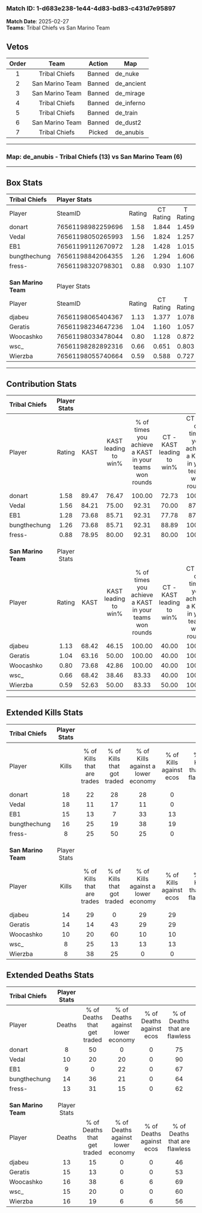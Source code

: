 ### Match ID: 1-d683e238-1e44-4d83-bd83-c431d7e95897  
**Match Date**: 2025-02-27  
**Teams**: Tribal Chiefs vs San Marino Team  

## Vetos  

| Order | Team | Action | Map |
| :---: | :--: | :----: | --- |
| 1 | Tribal Chiefs | Banned | de_nuke |
| 2 | San Marino Team | Banned | de_ancient |
| 3 | San Marino Team | Banned | de_mirage |
| 4 | Tribal Chiefs | Banned | de_inferno |
| 5 | Tribal Chiefs | Banned | de_train |
| 6 | San Marino Team | Banned | de_dust2 |
| 7 | Tribal Chiefs | Picked | de_anubis |

---  

### **Map**: de_anubis - Tribal Chiefs (13) vs San Marino Team (6)  
---  

## Box Stats  

| **Tribal Chiefs**   | Player Stats      |        |           |          |       |      |       |         |        |      |     |
| :- | :- | :-: | :-: | :-: | :-: | :-: | :-: | :-: | :-: | :-: | :-: |
| Player              | SteamID           | Rating | CT Rating | T Rating | KAST  | ADR  | Kills | Assists | Deaths | K/D  | HS% |
| donart              | 76561198982259696 |  1.58  |   1.844   |  1.459   | 89.47 | 79.3 |  18   |    4    |   8    | 2.25 | 61  |
| Vedal               | 76561198050265993 |  1.56  |   1.824   |  1.257   | 84.21 | 99.4 |  18   |    5    |   10   | 1.80 | 44  |
| EB1                 | 76561199112670972 |  1.28  |   1.428   |  1.015   | 73.68 | 70.5 |  15   |    4    |   9    | 1.67 | 20  |
| bungthechung        | 76561198842064355 |  1.26  |   1.294   |  1.606   | 73.68 | 96.2 |  16   |    4    |   14   | 1.14 | 56  |
| fress-              | 76561198320798301 |  0.88  |   0.930   |  1.107   | 78.95 | 63.9 |   8   |    7    |   13   | 0.62 | 50  |
|                     |                   |        |           |          |       |      |       |         |        |      |     |
|                     |                   |        |           |          |       |      |       |         |        |      |     |
|                     |                   |        |           |          |       |      |       |         |        |      |     |
| **San Marino Team** | Player Stats      |        |           |          |       |      |       |         |        |      |     |
| Player              | SteamID           | Rating | CT Rating | T Rating | KAST  | ADR  | Kills | Assists | Deaths | K/D  | HS% |
| djabeu              | 76561198065404367 |  1.13  |   1.377   |  1.078   | 68.42 | 85.6 |  14   |    4    |   13   | 1.08 | 78  |
| Geratis             | 76561198234647236 |  1.04  |   1.160   |  1.057   | 63.16 | 85.5 |  14   |    5    |   15   | 0.93 | 28  |
| Woocashko           | 76561198033478044 |  0.80  |   1.128   |  0.872   | 73.68 | 56.7 |  10   |    2    |   16   | 0.63 | 70  |
| wsc_                | 76561198282892316 |  0.66  |   0.651   |  0.803   | 68.42 | 46.2 |   8   |    2    |   15   | 0.53 | 50  |
| Wierzba             | 76561198055740664 |  0.59  |   0.588   |  0.727   | 52.63 | 63.8 |   8   |    5    |   16   | 0.50 | 37  |
---  

## Contribution Stats  

| **Tribal Chiefs**   | Player Stats |       |                      |                                                        |                           |                                                             |                          |                                                            |
| :- | :-: | :-: | :-: | :-: | :-: | :-: | :-: | :-: |
| Player              |    Rating    | KAST  | KAST leading to win% | % of times you achieve a KAST in your teams won rounds | CT - KAST leading to win% | CT - % of times you achieve a KAST in your teams won rounds | T - KAST leading to win% | T - % of times you achieve a KAST in your teams won rounds |
| donart              |     1.58     | 89.47 |        76.47         |                         100.00                         |           72.73           |                           100.00                            |          83.33           |                           100.00                           |
| Vedal               |     1.56     | 84.21 |        75.00         |                         92.31                          |           70.00           |                            87.50                            |          83.33           |                           100.00                           |
| EB1                 |     1.28     | 73.68 |        85.71         |                         92.31                          |           77.78           |                            87.50                            |          100.00          |                           100.00                           |
| bungthechung        |     1.26     | 73.68 |        85.71         |                         92.31                          |           88.89           |                           100.00                            |          80.00           |                           80.00                            |
| fress-              |     0.88     | 78.95 |        80.00         |                         92.31                          |           80.00           |                           100.00                            |          80.00           |                           80.00                            |
|                     |              |       |                      |                                                        |                           |                                                             |                          |                                                            |
|                     |              |       |                      |                                                        |                           |                                                             |                          |                                                            |
|                     |              |       |                      |                                                        |                           |                                                             |                          |                                                            |
| **San Marino Team** | Player Stats |       |                      |                                                        |                           |                                                             |                          |                                                            |
| Player              |    Rating    | KAST  | KAST leading to win% | % of times you achieve a KAST in your teams won rounds | CT - KAST leading to win% | CT - % of times you achieve a KAST in your teams won rounds | T - KAST leading to win% | T - % of times you achieve a KAST in your teams won rounds |
| djabeu              |     1.13     | 68.42 |        46.15         |                         100.00                         |           40.00           |                           100.00                            |          50.00           |                           100.00                           |
| Geratis             |     1.04     | 63.16 |        50.00         |                         100.00                         |           40.00           |                           100.00                            |          57.14           |                           100.00                           |
| Woocashko           |     0.80     | 73.68 |        42.86         |                         100.00                         |           40.00           |                           100.00                            |          44.44           |                           100.00                           |
| wsc_                |     0.66     | 68.42 |        38.46         |                         83.33                          |           40.00           |                           100.00                            |          37.50           |                           75.00                            |
| Wierzba             |     0.59     | 52.63 |        50.00         |                         83.33                          |           50.00           |                           100.00                            |          50.00           |                           75.00                            |
---  

## Extended Kills Stats  

| **Tribal Chiefs**   | Player Stats |                            |                            |                                    |                         |                              |                                 |                                       |                    |           |
| :- | :-: | :-: | :-: | :-: | :-: | :-: | :-: | :-: | :-: | :-: |
| Player              |    Kills     | % of Kills that are trades | % of Kills that got traded | % of Kills against a lower economy | % of Kills against ecos | % of Kills that are flawless | % of Kills that are close duels | % of Kills that are assisted by flash | Pistol Round Kills | AWP Kills |
| donart              |      18      |             22             |             28             |                 28                 |            0            |              61              |               11                |                   0                   |         2          |     0     |
| Vedal               |      18      |             11             |             17             |                 11                 |            0            |              44              |                0                |                  11                   |         0          |     0     |
| EB1                 |      15      |             13             |             7              |                 33                 |           13            |              73              |                0                |                   0                   |         0          |    11     |
| bungthechung        |      16      |             25             |             19             |                 38                 |           19            |              63              |               13                |                  13                   |         3          |     0     |
| fress-              |      8       |             25             |             50             |                 25                 |            0            |              38              |               25                |                   0                   |         0          |     0     |
|                     |              |                            |                            |                                    |                         |                              |                                 |                                       |                    |           |
|                     |              |                            |                            |                                    |                         |                              |                                 |                                       |                    |           |
|                     |              |                            |                            |                                    |                         |                              |                                 |                                       |                    |           |
| **San Marino Team** | Player Stats |                            |                            |                                    |                         |                              |                                 |                                       |                    |           |
| Player              |    Kills     | % of Kills that are trades | % of Kills that got traded | % of Kills against a lower economy | % of Kills against ecos | % of Kills that are flawless | % of Kills that are close duels | % of Kills that are assisted by flash | Pistol Round Kills | AWP Kills |
| djabeu              |      14      |             29             |             0              |                 29                 |           29            |              71              |                7                |                   0                   |         2          |     0     |
| Geratis             |      14      |             14             |             43             |                 29                 |           29            |              43              |               14                |                   0                   |         5          |     0     |
| Woocashko           |      10      |             20             |             60             |                 10                 |           10            |              90              |               10                |                  10                   |         3          |     0     |
| wsc_                |      8       |             25             |             13             |                 13                 |           13            |              75              |                0                |                   0                   |         0          |     0     |
| Wierzba             |      8       |             38             |             25             |                 0                  |            0            |              88              |                0                |                   0                   |         0          |     3     |
## Extended Deaths Stats  

| **Tribal Chiefs**   | Player Stats |                             |                                   |                          |                               |                            |                           |               |
| :- | :-: | :-: | :-: | :-: | :-: | :-: | :-: | :-: |
| Player              |    Deaths    | % of Deaths that get traded | % of Deaths against lower economy | % of Deaths against ecos | % of Deaths that are flawless | % of Deaths that are close | % of Deaths while blinded | Deaths to AWP |
| donart              |      8       |             50              |                 0                 |            0             |              75               |             0              |            13             |       1       |
| Vedal               |      10      |             20              |                20                 |            0             |              90               |             0              |             0             |       1       |
| EB1                 |      9       |              0              |                22                 |            0             |              67               |             11             |             0             |       0       |
| bungthechung        |      14      |             36              |                21                 |            0             |              64               |             14             |             0             |       0       |
| fress-              |      13      |             31              |                15                 |            0             |              62               |             8              |             0             |       1       |
|                     |              |                             |                                   |                          |                               |                            |                           |               |
|                     |              |                             |                                   |                          |                               |                            |                           |               |
|                     |              |                             |                                   |                          |                               |                            |                           |               |
| **San Marino Team** | Player Stats |                             |                                   |                          |                               |                            |                           |               |
| Player              |    Deaths    | % of Deaths that get traded | % of Deaths against lower economy | % of Deaths against ecos | % of Deaths that are flawless | % of Deaths that are close | % of Deaths while blinded | Deaths to AWP |
| djabeu              |      13      |             15              |                 0                 |            0             |              46               |             15             |            23             |       1       |
| Geratis             |      15      |             13              |                 0                 |            0             |              53               |             13             |             7             |       1       |
| Woocashko           |      16      |             38              |                 6                 |            6             |              69               |             0              |             0             |       3       |
| wsc_                |      15      |             20              |                 0                 |            0             |              60               |             7              |             0             |       4       |
| Wierzba             |      16      |             19              |                 6                 |            6             |              56               |             6              |             0             |       2       |
